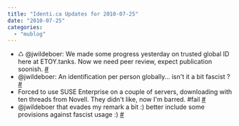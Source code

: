 ```yaml
---
title: "Identi.ca Updates for 2010-07-25"
date: "2010-07-25"
categories: 
  - "mublog"
---
```


- ♺ @jwildeboer: We made some progress yesterday on trusted global ID here at ETOY.tanks. Now we need peer review, expect publication soonish. [#](http://identi.ca/notice/43591008)
- @jwildeboer: An identification per person globally... isn't it a bit fascist ? [#](http://identi.ca/notice/43591170)
- Forced to use SUSE Enterprise on a couple of servers, downloading with ten threads from Novell. They didn't like, now I'm barred. #fail [#](http://identi.ca/notice/43664781)
- @jwildeboer that evades my remark a bit :) better include some provisions against fascist usage :) [#](http://identi.ca/notice/43665542)
